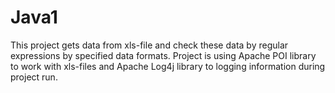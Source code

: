 # Java1
This project gets data from xls-file and check these data by regular expressions by specified data formats.
Project is using Apache POI library to work with xls-files and Apache Log4j library to logging information during project run.
